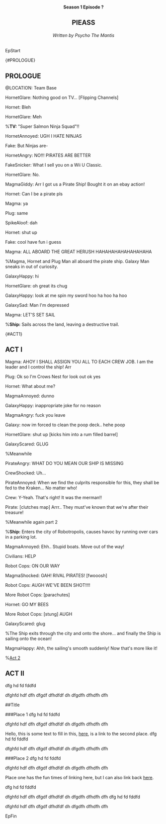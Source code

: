 <center>
<h4>Season 1 Episode ?</h4>
<h2>PIEASS</h2>
<h6>Written by Psycho The Mantis</h6>
</center>



EpStart

{#PROLOGUE}
## PROLOGUE


@LOCATION: Team Base

HornetGlare: Nothing good on TV... [Flipping Channels]

Hornet: Bleh

HornetGlare: Meh

%**TV:** "Super Salmon Ninja Squad"!!

HornetAnnoyed: UGH I HATE NINJAS

Fake: But Ninjas are-

HornetAngry: NO!!! PIRATES ARE BETTER

FakeSnicker: What I sell you on a Wii U Classic.

HornetGlare: No.

MagmaGiddy: Arr I got us a Pirate Ship! Bought it on an ebay action!

Hornet: Can I be a pirate pls

Magma: ya

Plug: same

SpikeAloof: dah

Hornet: shut up

Fake: cool have fun i guess

Magma: ALL ABOARD THE GREAT HERUSH HAHAHAHAHAHAHAHAHA

%Magma, Hornet and Plug Man all aboard the pirate ship. Galaxy Man sneaks in out of curiosity.

GalaxyHappy: hi

HornetGlare: oh great its chug

GalaxyHappy: look at me spin my sword hoo ha hoo ha hoo

GalaxySad: Man I'm depressed

Magma: LET'S SET SAIL

%**Ship:** Sails across the land, leaving a destructive trail.


{#ACT1}
## ACT I


Magma: AHOY I SHALL ASSIGN YOU ALL TO EACH CREW JOB. I am the leader and I control the ship! Arr

Plug: Ok so I'm Crows Nest for look out ok yes

Hornet: What about me?

MagmaAnnoyed: dunno

GalaxyHappy: inappropriate joke for no reason

MagmaAngry: fuck you leave

Galaxy: now im forced to clean the poop deck.. hehe poop

HornetGlare: shut up [kicks him into a rum filled barrel]

GalaxyScared: GLUG

%Meanwhile

PirateAngry: WHAT DO YOU MEAN OUR SHIP IS MISSING

CrewShocked: Uh...

PirateAnnoyed: When we find the culprits responsible for this, they shall be fed to the Kraken... No matter who!

Crew: Y-Yeah. That's right! It was the merman!!

Pirate: [clutches map] Arrr.. They must've known that we're after their treasure!

%Meanwhile again part 2

%**Ship:** Enters the city of Robotropolis, causes havoc by running over cars in a parking lot.

MagmaAnnoyed: Ehh.. Stupid boats. Move out of the way!

Civilians: HELP

Robot Cops: ON OUR WAY

MagmaShocked: GAH! RIVAL PIRATES! [fwooosh]

Robot Cops: AUGH WE'VE BEEN SHOT!!!!

More Robot Cops: [parachutes]

Hornet: GO MY BEES

More Robot Cops: [stung] AUGH

GalaxyScared: glug

%The Ship exits through the city and onto the shore... and finally the Ship is sailing onto the ocean!

MagmaHappy: Ahh, the sailing's smooth suddenly! Now that's more like it!


%[Act 2](#Act2)
## ACT II

dfg
hd
fd
fddfd

dfghfd
hdf
dfh
dfgdf
dfhdfdf
dh
dfgdfh
dfhdfh
dfh


##Title

###Place 1
dfg
hd
fd
fddfd

dfghfd
hdf
dfh
dfgdf
dfhdfdf
dh
dfgdfh
dfhdfh
dfh

Hello, this is some text to fill in this, [here](#place-2), is a link to the second place.
dfg
hd
fd
fddfd

dfghfd
hdf
dfh
dfgdf
dfhdfdf
dh
dfgdfh
dfhdfh
dfh

###Place 2
dfg
hd
fd
fddfd

dfghfd
hdf
dfh
dfgdf
dfhdfdf
dh
dfgdfh
dfhdfh
dfh

Place one has the fun times of linking here, but I can also link back [here](#place-1).


dfg
hd
fd
fddfd

dfghfd
hdf
dfh
dfgdf
dfhdfdf
dh
dfgdfh
dfhdfh
dfh
dfg
hd
fd
fddfd

dfghfd
hdf
dfh
dfgdf
dfhdfdf
dh
dfgdfh
dfhdfh
dfh

EpFin

<script src="assets/js/EpFormatter.js"></script>